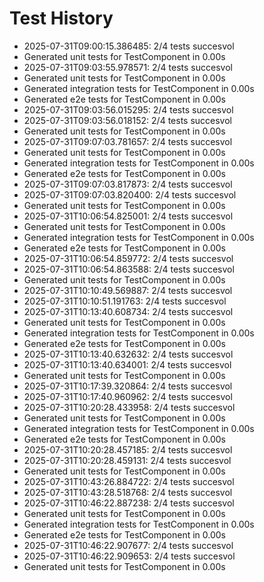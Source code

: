 # Test History

- 2025-07-31T09:00:15.386485: 2/4 tests succesvol
- Generated unit tests for TestComponent in 0.00s
- 2025-07-31T09:03:55.978571: 2/4 tests succesvol
- Generated unit tests for TestComponent in 0.00s
- Generated integration tests for TestComponent in 0.00s
- Generated e2e tests for TestComponent in 0.00s
- 2025-07-31T09:03:56.015295: 2/4 tests succesvol
- 2025-07-31T09:03:56.018152: 2/4 tests succesvol
- Generated unit tests for TestComponent in 0.00s
- 2025-07-31T09:07:03.781657: 2/4 tests succesvol
- Generated unit tests for TestComponent in 0.00s
- Generated integration tests for TestComponent in 0.00s
- Generated e2e tests for TestComponent in 0.00s
- 2025-07-31T09:07:03.817873: 2/4 tests succesvol
- 2025-07-31T09:07:03.820400: 2/4 tests succesvol
- Generated unit tests for TestComponent in 0.00s
- 2025-07-31T10:06:54.825001: 2/4 tests succesvol
- Generated unit tests for TestComponent in 0.00s
- Generated integration tests for TestComponent in 0.00s
- Generated e2e tests for TestComponent in 0.00s
- 2025-07-31T10:06:54.859772: 2/4 tests succesvol
- 2025-07-31T10:06:54.863588: 2/4 tests succesvol
- Generated unit tests for TestComponent in 0.00s
- 2025-07-31T10:10:49.569887: 2/4 tests succesvol
- 2025-07-31T10:10:51.191763: 2/4 tests succesvol
- 2025-07-31T10:13:40.608734: 2/4 tests succesvol
- Generated unit tests for TestComponent in 0.00s
- Generated integration tests for TestComponent in 0.00s
- Generated e2e tests for TestComponent in 0.00s
- 2025-07-31T10:13:40.632632: 2/4 tests succesvol
- 2025-07-31T10:13:40.634001: 2/4 tests succesvol
- Generated unit tests for TestComponent in 0.00s
- 2025-07-31T10:17:39.320864: 2/4 tests succesvol
- 2025-07-31T10:17:40.960962: 2/4 tests succesvol
- 2025-07-31T10:20:28.433958: 2/4 tests succesvol
- Generated unit tests for TestComponent in 0.00s
- Generated integration tests for TestComponent in 0.00s
- Generated e2e tests for TestComponent in 0.00s
- 2025-07-31T10:20:28.457185: 2/4 tests succesvol
- 2025-07-31T10:20:28.459131: 2/4 tests succesvol
- Generated unit tests for TestComponent in 0.00s
- 2025-07-31T10:43:26.884722: 2/4 tests succesvol
- 2025-07-31T10:43:28.518768: 2/4 tests succesvol
- 2025-07-31T10:46:22.887238: 2/4 tests succesvol
- Generated unit tests for TestComponent in 0.00s
- Generated integration tests for TestComponent in 0.00s
- Generated e2e tests for TestComponent in 0.00s
- 2025-07-31T10:46:22.907677: 2/4 tests succesvol
- 2025-07-31T10:46:22.909653: 2/4 tests succesvol
- Generated unit tests for TestComponent in 0.00s
